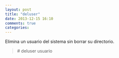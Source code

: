 ```yaml
---
layout: post
title: "deluser"
date: 2013-12-15 16:10
comments: true
categories: 
---
```

Elimina un usuario del sistema sin borrar su directorio.

>\# deluser usuario

